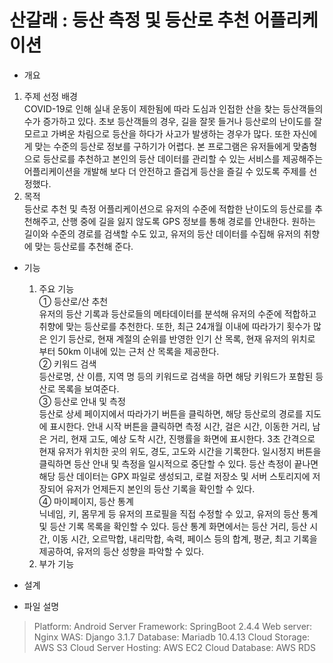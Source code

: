 # 산갈래 : 등산 측정 및 등산로 추천 어플리케이션
- 개요
 1. 주제 선정 배경  
COVID-19로 인해 실내 운동이 제한됨에 따라 도심과 인접한 산을 찾는 등산객들의 수가
증가하고 있다. 초보 등산객들의 경우, 길을 잘못 들거나 등산로의 난이도를 잘 모르고
가벼운 차림으로 등산을 하다가 사고가 발생하는 경우가 많다. 또한 자신에게 맞는 수준의
등산로 정보를 구하기가 어렵다. 본 프로그램은 유저들에게 맞춤형으로 등산로를 추천하고
본인의 등산 데이터를 관리할 수 있는 서비스를 제공해주는 어플리케이션을 개발해 보다 더
안전하고 즐겁게 등산을 즐길 수 있도록 주제를 선정했다.
 2. 목적  
등산로 추천 및 측정 어플리케이션으로 유저의 수준에 적합한 난이도의 등산로를
추천해주고, 산행 중에 길을 잃지 않도록 GPS 정보를 통해 경로를 안내한다. 원하는 길이와
수준의 경로를 검색할 수도 있고, 유저의 등산 데이터를 수집해 유저의 취향에 맞는
등산로를 추천해 준다.

- 기능
  1. 주요 기능  
① 등산로/산 추천  
유저의 등산 기록과 등산로들의 메타데이터를 분석해 유저의 수준에 적합하고 취향에
맞는 등산로를 추천한다. 또한, 최근 24개월 이내에 따라가기 횟수가 많은 인기 등산로,
현재 계절의 순위를 반영한 인기 산 목록, 현재 유저의 위치로 부터 50km 이내에 있는 근처
산 목록을 제공한다.  
② 키워드 검색  
등산로명, 산 이름, 지역 명 등의 키워드로 검색을 하면 해당 키워드가 포함된 등산로
목록을 보여준다.  
③ 등산로 안내 및 측정  
등산로 상세 페이지에서 따라가기 버튼을 클릭하면, 해당 등산로의 경로를 지도에
표시한다. 안내 시작 버튼을 클릭하면 측정 시간, 걸은 시간, 이동한 거리, 남은 거리, 현재
고도, 예상 도착 시간, 진행률을 화면에 표시한다. 3초 간격으로 현재 유저가 위치한 곳의
위도, 경도, 고도와 시간을 기록한다. 일시정지 버튼을 클릭하면 등산 안내 및 측정을
일시적으로 중단할 수 있다. 등산 측정이 끝나면 해당 등산 데이터는 GPX 파일로 생성되고,
로컬 저장소 및 서버 스토리지에 저장되어 유저가 언제든지 본인의 등산 기록을 확인할 수
있다.  
④ 마이페이지, 등산 통계  
닉네임, 키, 몸무게 등 유저의 프로필을 직접 수정할 수 있고, 유저의 등산 통계 및 등산
기록 목록을 확인할 수 있다. 등산 통계 화면에서는 등산 거리, 등산 시간, 이동 시간,
오르막합, 내리막합, 속력, 페이스 등의 합계, 평균, 최고 기록을 제공하여, 유저의 등산
성향을 파악할 수 있다.  
  2. 부가 기능

- 설계
- 파일 설명


> Platform: Android
Server Framework: SpringBoot 2.4.4
Web server: Nginx
WAS: Django 3.1.7
Database: Mariadb 10.4.13
Cloud Storage: AWS S3
Cloud Server Hosting: AWS EC2
Cloud Database: AWS RDS
